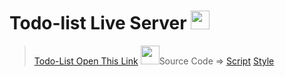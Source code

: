 # Todo-list Live Server <img src="https://cdn-icons-png.flaticon.com/512/4205/4205906.png" width="30px" hight="30px">
> <a href="https://adarshprogrammer.github.io/My-Projects/Todo List/todo.html">Todo-List Open This Link</a> <img src="https://cdn-icons-png.flaticon.com/512/2490/2490402.png" width="30px" hight="30px">Source Code =>  <a href="https://github.com/adarshprogrammer/My-Projects/blob/main/Todo%20List/script/script.js">Script</a>  <a href="https://github.com/adarshprogrammer/My-Projects/blob/main/Todo%20List/css/Css.css">Style</a>
